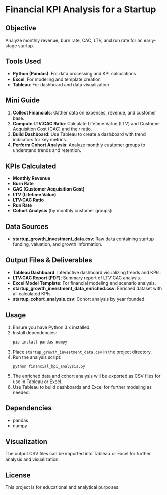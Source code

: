 # Financial KPI Analysis for a Startup

## Objective

Analyze monthly revenue, burn rate, CAC, LTV, and run rate for an early-stage startup.

## Tools Used

- **Python (Pandas)**: For data processing and KPI calculations
- **Excel**: For modeling and template creation
- **Tableau**: For dashboard and data visualization

## Mini Guide

1. **Collect Financials**: Gather data on expenses, revenue, and customer base.
2. **Compute LTV:CAC Ratio**: Calculate Lifetime Value (LTV) and Customer Acquisition Cost (CAC) and their ratio.
3. **Build Dashboard**: Use Tableau to create a dashboard with trend indicators for key metrics.
4. **Perform Cohort Analysis**: Analyze monthly customer groups to understand trends and retention.

## KPIs Calculated

- **Monthly Revenue**
- **Burn Rate**
- **CAC (Customer Acquisition Cost)**
- **LTV (Lifetime Value)**
- **LTV:CAC Ratio**
- **Run Rate**
- **Cohort Analysis** (by monthly customer groups)

## Data Sources

- **startup_growth_investment_data.csv**: Raw data containing startup funding, valuation, and growth information.

## Output Files & Deliverables

- **Tableau Dashboard**: Interactive dashboard visualizing trends and KPIs.
- **LTV:CAC Report (PDF)**: Summary report of LTV:CAC analysis.
- **Excel Model Template**: For financial modeling and scenario analysis.
- **startup_growth_investment_data_enriched.csv**: Enriched dataset with all calculated KPIs.
- **startup_cohort_analysis.csv**: Cohort analysis by year founded.

## Usage

1. Ensure you have Python 3.x installed.
2. Install dependencies:
   ```bash
   pip install pandas numpy
   ```
3. Place `startup_growth_investment_data.csv` in the project directory.
4. Run the analysis script:
   ```bash
   python financial_kpi_analysis.py
   ```
5. The enriched data and cohort analysis will be exported as CSV files for use in Tableau or Excel.
6. Use Tableau to build dashboards and Excel for further modeling as needed.

## Dependencies

- pandas
- numpy

## Visualization

The output CSV files can be imported into Tableau or Excel for further analysis and visualization.

## License

This project is for educational and analytical purposes.
